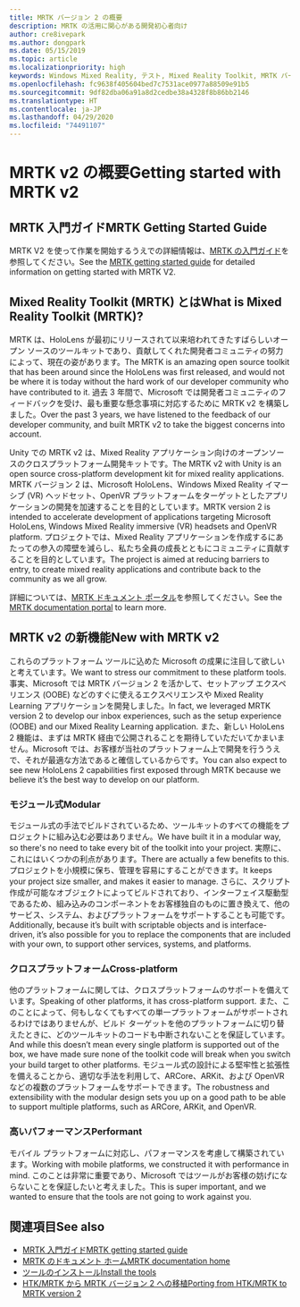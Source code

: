 ```yaml
---
title: MRTK バージョン 2 の概要
description: MRTK の活用に関心がある開発初心者向け
author: cre8ivepark
ms.author: dongpark
ms.date: 05/15/2019
ms.topic: article
ms.localizationpriority: high
keywords: Windows Mixed Reality, テスト, Mixed Reality Toolkit, MRTK バージョン2, MRTK, ツール, SDK, HoloLens, HoloLens 2
ms.openlocfilehash: fc9638f405604bed7c7531ace0977a88509e91b5
ms.sourcegitcommit: 9df82dba06a91a8d2cedbe38a4328f8b86bb2146
ms.translationtype: HT
ms.contentlocale: ja-JP
ms.lasthandoff: 04/29/2020
ms.locfileid: "74491107"
---
```

# <a name="getting-started-with-mrtk-v2"></a><span data-ttu-id="2926b-104">MRTK v2 の概要</span><span class="sxs-lookup"><span data-stu-id="2926b-104">Getting started with MRTK v2</span></span>

## <a name="mrtk-getting-started-guide"></a><span data-ttu-id="2926b-105">MRTK 入門ガイド</span><span class="sxs-lookup"><span data-stu-id="2926b-105">MRTK Getting Started Guide</span></span>
<span data-ttu-id="2926b-106">MRTK V2 を使って作業を開始するうえでの詳細情報は、[MRTK の入門ガイド](https://microsoft.github.io/MixedRealityToolkit-Unity/Documentation/GettingStartedWithTheMRTK.html)を参照してください。</span><span class="sxs-lookup"><span data-stu-id="2926b-106">See the [MRTK getting started guide](https://microsoft.github.io/MixedRealityToolkit-Unity/Documentation/GettingStartedWithTheMRTK.html) for detailed information on getting started with MRTK V2.</span></span>

## <a name="what-is-mixed-reality-toolkit-mrtk"></a><span data-ttu-id="2926b-107">Mixed Reality Toolkit (MRTK) とは</span><span class="sxs-lookup"><span data-stu-id="2926b-107">What is Mixed Reality Toolkit (MRTK)?</span></span>
<span data-ttu-id="2926b-108">MRTK は、HoloLens が最初にリリースされて以来培われてきたすばらしいオープン ソースのツールキットであり、貢献してくれた開発者コミュニティの努力によって、現在の姿があります。</span><span class="sxs-lookup"><span data-stu-id="2926b-108">The MRTK is an amazing open source toolkit that has been around since the HoloLens was first released, and would not be where it is today without the hard work of our developer community who have contributed to it.</span></span> <span data-ttu-id="2926b-109">過去 3 年間で、Microsoft では開発者コミュニティのフィードバックを受け、最も重要な懸念事項に対応するために MRTK v2 を構築しました。</span><span class="sxs-lookup"><span data-stu-id="2926b-109">Over the past 3 years, we have listened to the feedback of our developer community, and built MRTK v2 to take the biggest concerns into account.</span></span>  

<span data-ttu-id="2926b-110">Unity での MRTK v2 は、Mixed Reality アプリケーション向けのオープンソースのクロスプラットフォーム開発キットです。</span><span class="sxs-lookup"><span data-stu-id="2926b-110">The MRTK v2 with Unity is an open source cross-platform development kit for mixed reality applications.</span></span>  <span data-ttu-id="2926b-111">MRTK バージョン 2 は、Microsoft HoloLens、Windows Mixed Reality イマーシブ (VR) ヘッドセット、OpenVR プラットフォームをターゲットとしたアプリケーションの開発を加速することを目的としています。</span><span class="sxs-lookup"><span data-stu-id="2926b-111">MRTK version 2 is intended to accelerate development of applications targeting Microsoft HoloLens, Windows Mixed Reality immersive (VR) headsets and OpenVR platform.</span></span> <span data-ttu-id="2926b-112">プロジェクトでは、Mixed Reality アプリケーションを作成するにあたっての参入の障壁を減らし、私たち全員の成長とともにコミュニティに貢献することを目的としています。</span><span class="sxs-lookup"><span data-stu-id="2926b-112">The project is aimed at reducing barriers to entry, to create mixed reality applications and contribute back to the community as we all grow.</span></span> 

<span data-ttu-id="2926b-113">詳細については、[MRTK ドキュメント ポータル](https://microsoft.github.io/MixedRealityToolkit-Unity/README.html)を参照してください。</span><span class="sxs-lookup"><span data-stu-id="2926b-113">See the [MRTK documentation portal](https://microsoft.github.io/MixedRealityToolkit-Unity/README.html) to learn more.</span></span>

## <a name="new-with-mrtk-v2"></a><span data-ttu-id="2926b-114">MRTK v2 の新機能</span><span class="sxs-lookup"><span data-stu-id="2926b-114">New with MRTK v2</span></span>
<span data-ttu-id="2926b-115">これらのプラットフォーム ツールに込めた Microsoft の成果に注目して欲しいと考えています。</span><span class="sxs-lookup"><span data-stu-id="2926b-115">We want to stress our commitment to these platform tools.</span></span>  <span data-ttu-id="2926b-116">事実、Microsoft では MRTK バージョン 2 を活かして、セットアップ エクスペリエンス (OOBE) などのすぐに使えるエクスペリエンスや Mixed Reality Learning アプリケーションを開発しました。</span><span class="sxs-lookup"><span data-stu-id="2926b-116">In fact, we leveraged MRTK version 2 to develop our inbox experiences, such as the setup experience (OOBE) and our Mixed Reality Learning application.</span></span>  <span data-ttu-id="2926b-117">また、新しい HoloLens 2 機能は、まずは MRTK 経由で公開されることを期待していただいてかまいません。Microsoft では、お客様が当社のプラットフォーム上で開発を行ううえで、それが最適な方法であると確信しているからです。</span><span class="sxs-lookup"><span data-stu-id="2926b-117">You can also expect to see new HoloLens 2 capabilities first exposed through MRTK because we believe it’s the best way to develop on our platform.</span></span> 

### <a name="modular"></a><span data-ttu-id="2926b-118">モジュール式</span><span class="sxs-lookup"><span data-stu-id="2926b-118">Modular</span></span>
<span data-ttu-id="2926b-119">モジュール式の手法でビルドされているため、ツールキットのすべての機能をプロジェクトに組み込む必要はありません。</span><span class="sxs-lookup"><span data-stu-id="2926b-119">We have built it in a modular way, so there's no need to take every bit of the toolkit into your project.</span></span>  <span data-ttu-id="2926b-120">実際に、これにはいくつかの利点があります。</span><span class="sxs-lookup"><span data-stu-id="2926b-120">There are actually a few benefits to this.</span></span>  <span data-ttu-id="2926b-121">プロジェクトを小規模に保ち、管理を容易にすることができます。</span><span class="sxs-lookup"><span data-stu-id="2926b-121">It keeps your project size smaller, and makes it easier to manage.</span></span>  <span data-ttu-id="2926b-122">さらに、スクリプト作成が可能なオブジェクトによってビルドされており、インターフェイス駆動型であるため、組み込みのコンポーネントをお客様独自のものに置き換えて、他のサービス、システム、およびプラットフォームをサポートすることも可能です。</span><span class="sxs-lookup"><span data-stu-id="2926b-122">Additionally, because it’s built with scriptable objects and is interface-driven, it’s also possible for you to replace the components that are included with your own, to support other services, systems, and platforms.</span></span>

### <a name="cross-platform"></a><span data-ttu-id="2926b-123">クロスプラットフォーム</span><span class="sxs-lookup"><span data-stu-id="2926b-123">Cross-platform</span></span>
<span data-ttu-id="2926b-124">他のプラットフォームに関しては、クロスプラットフォームのサポートを備えています。</span><span class="sxs-lookup"><span data-stu-id="2926b-124">Speaking of other platforms, it has cross-platform support.</span></span>  <span data-ttu-id="2926b-125">また、このことによって、何もしなくてもすべての単一プラットフォームがサポートされるわけではありませんが、ビルド ターゲットを他のプラットフォームに切り替えたときに、どのツールキットのコードも中断されないことを保証しています。</span><span class="sxs-lookup"><span data-stu-id="2926b-125">And while this doesn’t mean every single platform is supported out of the box, we have made sure none of the toolkit code will break when you switch your build target to other platforms.</span></span>  <span data-ttu-id="2926b-126">モジュール式の設計による堅牢性と拡張性を備えることから、適切な手法を利用して、ARCore、ARKit、および OpenVR などの複数のプラットフォームをサポートできます。</span><span class="sxs-lookup"><span data-stu-id="2926b-126">The robustness and extensibility with the modular design sets you up on a good path to be able to support multiple platforms, such as ARCore, ARKit, and OpenVR.</span></span>

### <a name="performant"></a><span data-ttu-id="2926b-127">高いパフォーマンス</span><span class="sxs-lookup"><span data-stu-id="2926b-127">Performant</span></span>
<span data-ttu-id="2926b-128">モバイル プラットフォームに対応し、パフォーマンスを考慮して構築されています。</span><span class="sxs-lookup"><span data-stu-id="2926b-128">Working with mobile platforms, we constructed it with performance in mind.</span></span>  <span data-ttu-id="2926b-129">このことは非常に重要であり、Microsoft ではツールがお客様の妨げにならないことを保証したいと考えました。</span><span class="sxs-lookup"><span data-stu-id="2926b-129">This is super important, and we wanted to ensure that the tools are not going to work against you.</span></span>

## <a name="see-also"></a><span data-ttu-id="2926b-130">関連項目</span><span class="sxs-lookup"><span data-stu-id="2926b-130">See also</span></span>
* [<span data-ttu-id="2926b-131">MRTK 入門ガイド</span><span class="sxs-lookup"><span data-stu-id="2926b-131">MRTK getting started guide</span></span>](https://microsoft.github.io/MixedRealityToolkit-Unity/Documentation/GettingStartedWithTheMRTK.html)
* [<span data-ttu-id="2926b-132">MRTK のドキュメント ホーム</span><span class="sxs-lookup"><span data-stu-id="2926b-132">MRTK documentation home</span></span>](https://microsoft.github.io/MixedRealityToolkit-Unity/README.html)
* [<span data-ttu-id="2926b-133">ツールのインストール</span><span class="sxs-lookup"><span data-stu-id="2926b-133">Install the tools</span></span>](install-the-tools.md)
* [<span data-ttu-id="2926b-134">HTK/MRTK から MRTK バージョン 2 への移植</span><span class="sxs-lookup"><span data-stu-id="2926b-134">Porting from HTK/MRTK to MRTK version 2</span></span>](https://microsoft.github.io/MixedRealityToolkit-Unity/Documentation/HTKToMRTKPortingGuide.html)
